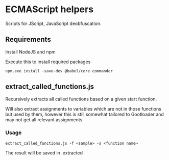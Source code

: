 # ECMAScript helpers

Scripts for JScript, JavaScript deobfuscation.

## Requirements

Install NodeJS and npm

Execute this to install required packages

`npm.exe install -save-dev @babel/core commander`


## extract_called_functions.js

Recursively extracts all called functions based on a given start function. 

Will also extract assignments to variables which are not in those functions but used by them, however this is still somewhat tailored to Gootloader and may not get all relevant assignments.

### Usage

`extract_called_functions.js -f <sample> -s <function name>`

The result will be saved in <sample>.extracted